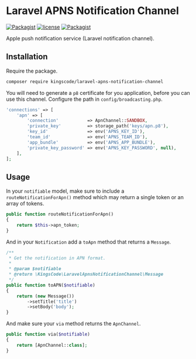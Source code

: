 # Laravel APNS Notification Channel
[![Packagist](https://img.shields.io/packagist/v/kingscode/laravel-apns-notification-channel.svg?colorB=brightgreen)](https://packagist.org/packages/kingscode/laravel-apns-notification-channel)
[![license](https://img.shields.io/github/license/kingscode/laravel-apns-notification-channel.svg?colorB=brightgreen)](https://github.com/kingscode/laravel-apns-notification-channel)
[![Packagist](https://img.shields.io/packagist/dt/kingscode/laravel-apns-notification-channel.svg?colorB=brightgreen)](https://packagist.org/packages/kingscode/laravel-apns-notification-channel)

Apple push notification service (Laravel notification channel).

## Installation

Require the package.
```sh
composer require kingscode/laravel-apns-notification-channel
```

You will need to generate a `p8` certificate for you application, before you can use this channel. Configure the path in `config/broadcasting.php`.
```php
'connections' => [
    'apn' => [
        'connection'           => ApnChannel::SANDBOX,
        'private_key'          => storage_path('keys/apn.p8'),
        'key_id'               => env('APNS_KEY_ID'),
        'team_id'              => env('APNS_TEAM_ID'),
        'app_bundle'           => env('APNS_APP_BUNDLE'),
        'private_key_password' => env('APNS_KEY_PASSWORD', null),
    ],
];
```

## Usage
In your `notifiable` model, make sure to include a `routeNotificationForApn()` method which may return a single token or an array of tokens.
```php
public function routeNotificationForApn()
{
    return $this->apn_token;
}
```

And in your `Notification` add a `toApn` method that returns a `Message`.
```php
/**
 * Get the notification in APN format.
 *
 * @param $notifiable
 * @return \KingsCode\LaravelApnsNotificationChannel\Message
 */
public function toAPN($notifiable)
{
    return (new Message())
        ->setTitle('title')
        ->setBody('body');
}
```

And make sure your `via` method returns the `ApnChannel`.
```php
public function via($notifiable)
{
    return [ApnChannel::class];
}
```
